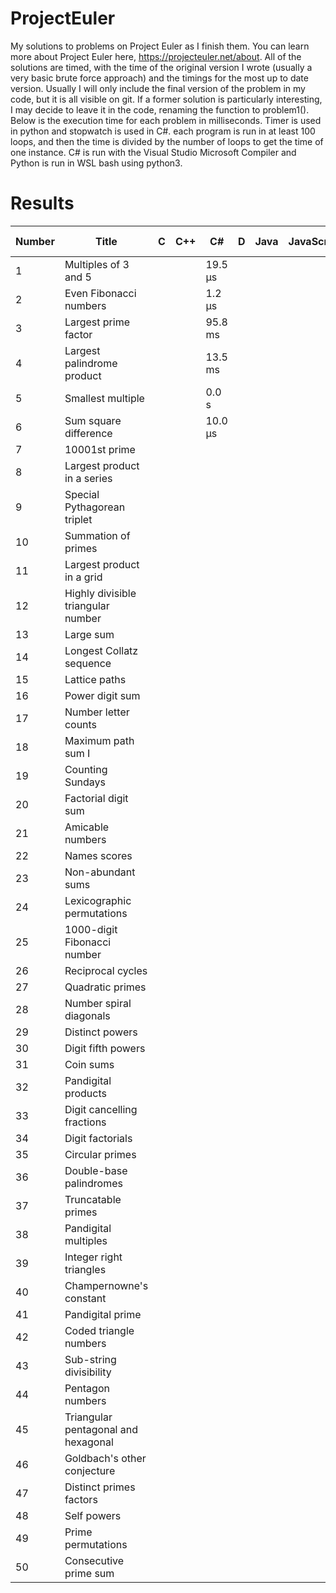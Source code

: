 # ProjectEuler
My solutions to problems on Project Euler as I finish them. You can learn more about Project Euler here, https://projecteuler.net/about.
All of the solutions are timed, with the time of the original version I wrote (usually a very basic brute force approach) and the timings for the most up to date version. Usually I will only include the final version of the problem in my code, but it is all visible on git. If a former solution is particularly interesting, I may decide to leave it in the code, renaming the function to problem1().
Below is the execution time for each problem in milliseconds. Timer is used in python and stopwatch is used in C#. each program is run in at least 100 loops, and then the time is divided by the number of loops to get the time of one instance.
C# is run with the Visual Studio Microsoft Compiler and Python is run in WSL bash using python3.

# Results

| Number | Title | C | C++ | C# | D | Java | JavaScript | Python 3 | Rust | R |
| --- | --- | --- | --- | --- | --- | --- | --- | --- | --- | --- |
| 1 | Multiples of 3 and 5 |   |   | 19.5 μs |   |   |   | 122 μs |   |   |
| 2 | Even Fibonacci numbers |   |   | 1.2 μs |   |   |   | 17.8 μs |   |   |
| 3 | Largest prime factor |   |   | 95.8 ms |   |   |   | 1.87 s |   |   |
| 4 | Largest palindrome product |   |   | 13.5 ms |   |   |   | 119 ms |   |   |
| 5 | Smallest multiple |   |   | 0.0 s |   |   |   | 9.65 μs |   |   |
| 6 | Sum square difference |   |   | 10.0 μs |   |   |   | 30.2 μs |   |   |
| 7 | 10001st prime |   |   |   |   |   |   |   |   |   |
| 8 | Largest product in a series |   |   |   |   |   |   |   |   |   |
| 9 | Special Pythagorean triplet |   |   |   |   |   |   |   |   |   |
| 10 | Summation of primes |   |   |   |   |   |   |   |   |   |
| 11 | Largest product in a grid |   |   |   |   |   |   |   |   |   |
| 12 | Highly divisible triangular number |   |   |   |   |   |   |   |   |   |
| 13 | Large sum |   |   |   |   |   |   |   |   |   |
| 14 | Longest Collatz sequence |   |   |   |   |   |   |   |   |   |
| 15 | Lattice paths |   |   |   |   |   |   |   |   |   |
| 16 | Power digit sum |   |   |   |   |   |   |   |   |   |
| 17 | Number letter counts |   |   |   |   |   |   |   |   |   |
| 18 | Maximum path sum I |   |   |   |   |   |   |   |   |   |
| 19 | Counting Sundays |   |   |   |   |   |   |   |   |   |
| 20 | Factorial digit sum |   |   |   |   |   |   |   |   |   |
| 21 | Amicable numbers |   |   |   |   |   |   |   |   |   |
| 22 | Names scores |   |   |   |   |   |   |   |   |   |
| 23 | Non-abundant sums |   |   |   |   |   |   |   |   |   |
| 24 | Lexicographic permutations |   |   |   |   |   |   |   |   |   |
| 25 | 1000-digit Fibonacci number |   |   |   |   |   |   |   |   |   |
| 26 | Reciprocal cycles |   |   |   |   |   |   |   |   |   |
| 27 | Quadratic primes |   |   |   |   |   |   |   |   |   |
| 28 | Number spiral diagonals |   |   |   |   |   |   |   |   |   |
| 29 | Distinct powers |   |   |   |   |   |   |   |   |   |
| 30 | Digit fifth powers |   |   |   |   |   |   |   |   |   |
| 31 | Coin sums |   |   |   |   |   |   |   |   |   |
| 32 | Pandigital products |   |   |   |   |   |   |   |   |   |
| 33 | Digit cancelling fractions |   |   |   |   |   |   |   |   |   |
| 34 | Digit factorials |   |   |   |   |   |   |   |   |   |
| 35 | Circular primes |   |   |   |   |   |   |   |   |   |
| 36 | Double-base palindromes |   |   |   |   |   |   |   |   |   |
| 37 | Truncatable primes |   |   |   |   |   |   |   |   |   |
| 38 | Pandigital multiples |   |   |   |   |   |   |   |   |   |
| 39 | Integer right triangles |   |   |   |   |   |   |   |   |   |
| 40 | Champernowne's constant |   |   |   |   |   |   |   |   |   |
| 41 | Pandigital prime |   |   |   |   |   |   |   |   |   |
| 42 | Coded triangle numbers |   |   |   |   |   |   |   |   |   |
| 43 | Sub-string divisibility |   |   |   |   |   |   |   |   |   |
| 44 | Pentagon numbers |   |   |   |   |   |   |   |   |   |
| 45 | Triangular pentagonal and hexagonal |   |   |   |   |   |   |   |   |   |
| 46 | Goldbach's other conjecture |   |   |   |   |   |   |   |   |   |
| 47 | Distinct primes factors |   |   |   |   |   |   |   |   |   |
| 48 | Self powers |   |   |   |   |   |   |   |   |   |
| 49 | Prime permutations |   |   |   |   |   |   |   |   |   |
| 50 | Consecutive prime sum |   |   |   |   |   |   |   |   |   |
